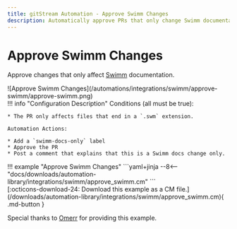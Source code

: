 ```yaml
---
title: gitStream Automation - Approve Swimm Changes
description: Automatically approve PRs that only change Swimm documentation.
---
```

# Approve Swimm Changes
Approve changes that only affect [Swimm](https://swimm.io) documentation.

<div class="automationImage" style="align:right" markdown="1">
![Approve Swimm Changes](/automations/integrations/swimm/approve-swimm/approve-swimm.png)
</div>
<div class="automationDescription" markdown="1">
!!! info "Configuration Description"
    Conditions (all must be true):

    * The PR only affects files that end in a `.swm` extension.

    Automation Actions:

    * Add a `swimm-docs-only` label
    * Approve the PR
    * Post a comment that explains that this is a Swimm docs change only.
</div>
<div class="automationExample" markdown="1">
!!! example "Approve Swimm Changes"
    ```yaml+jinja
    --8<-- "docs/downloads/automation-library/integrations/swimm/approve_swimm.cm"
    ```
    <div class="result" markdown>
      <span>
      [:octicons-download-24: Download this example as a CM file.](/downloads/automation-library/integrations/swimm/approve_swimm.cm){ .md-button }
      </span>
    </div>

Special thanks to [Omerr](https://github.com/Omerr) for providing this example.
</div>